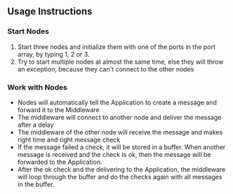 ## Usage Instructions

### Start Nodes

1. Start three nodes and initialize them with one of the ports in the port array, by typing 1, 2 or 3.
3. Try to start multiple nodes at almost the same time, else they will throw an exception, because they can't connect to the other nodes

### Work with Nodes
* Nodes will automatically tell the Application to create a message and forward it to the Middleware
* The middleware will connect to another node and deliver the message after a delay
* The middleware of the other node will receive the message and makes right time and right message check
* If the message failed a check, it will be stored in a buffer. When another message is received and the check is ok, then the message will be forwarded to the Application. 
* After the ok check and the delivering to the Application, the middleware will loop through the buffer and do the checks again with all messages in the buffer. 
